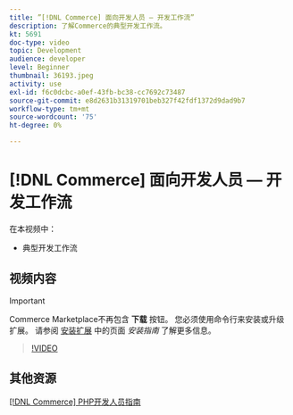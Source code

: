 ```yaml
---
title: ”[!DNL Commerce] 面向开发人员 — 开发工作流”
description: 了解Commerce的典型开发工作流。
kt: 5691
doc-type: video
topic: Development
audience: developer
level: Beginner
thumbnail: 36193.jpeg
activity: use
exl-id: f6c0dcbc-a0ef-43fb-bc38-cc7692c73487
source-git-commit: e8d2631b31319701beb327f42fdf1372d9dad9b7
workflow-type: tm+mt
source-wordcount: '75'
ht-degree: 0%

---
```


# [!DNL Commerce] 面向开发人员 — 开发工作流

在本视频中：

- 典型开发工作流

## 视频内容

>[!IMPORTANT]
>
>Commerce Marketplace不再包含 **下载** 按钮。 您必须使用命令行来安装或升级扩展。 请参阅 [安装扩展](https://experienceleague.adobe.com/docs/commerce-operations/installation-guide/tutorials/extensions.html) 中的页面 _安装指南_ 了解更多信息。

>[!VIDEO](https://video.tv.adobe.com/v/36193?quality=12&learn=on)

## 其他资源

[[!DNL Commerce] PHP开发人员指南](https://developer.adobe.com/commerce/php/development/)

